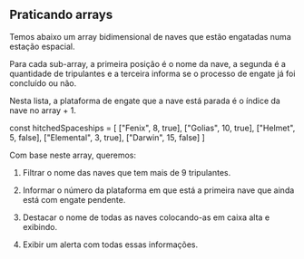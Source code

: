 ## Praticando arrays

Temos abaixo um array bidimensional de naves que estão engatadas numa estação espacial.

Para cada sub-array, a primeira posição é o nome da nave, a segunda é a quantidade de tripulantes e a terceira informa se o processo de engate já foi concluído ou não.

Nesta lista, a plataforma de engate que a nave está parada é o índice da nave no array + 1.

const hitchedSpaceships = [
["Fenix", 8, true],
["Golias", 10, true],
["Helmet", 5, false],
["Elemental", 3, true],
["Darwin", 15, false]
]

Com base neste array, queremos:

1. Filtrar o nome das naves que tem mais de 9 tripulantes.

2. Informar o número da plataforma em que está a primeira nave que ainda está com engate pendente.

3. Destacar o nome de todas as naves colocando-as em caixa alta e exibindo.

4. Exibir um alerta com todas essas informações.
